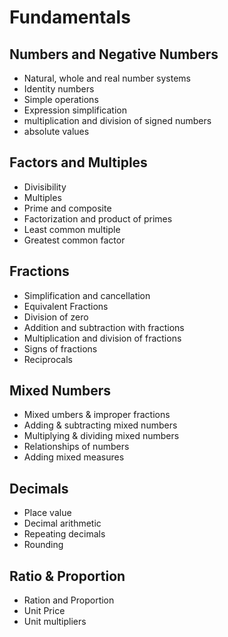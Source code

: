# Fundamentals

## Numbers and Negative Numbers
- Natural, whole and real number systems
- Identity numbers
- Simple operations
- Expression simplification
- multiplication and division of signed numbers
- absolute values

## Factors and Multiples
- Divisibility
- Multiples
- Prime and composite
- Factorization and product of primes
- Least common multiple
- Greatest common factor

## Fractions

- Simplification and cancellation
- Equivalent Fractions
- Division of zero
- Addition and subtraction with fractions
- Multiplication and division of fractions
- Signs of fractions
- Reciprocals

## Mixed Numbers

- Mixed umbers & improper fractions
- Adding & subtracting mixed numbers
- Multiplying & dividing mixed numbers
- Relationships of numbers
- Adding mixed measures

## Decimals

- Place value
- Decimal arithmetic
- Repeating decimals
- Rounding

## Ratio & Proportion

- Ration and Proportion
- Unit Price
- Unit multipliers